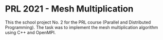 # PRL 2021 - Mesh Multiplication
This the school project No. 2 for the PRL course (Parallel and Distributed Programming). The task was to implement the mesh multiplication algorithm using C++ and OpenMPI.

